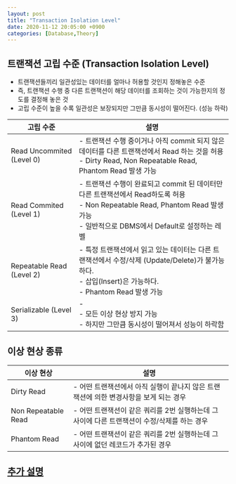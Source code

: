 ```yaml
---
layout: post
title: "Transaction Isolation Level"
date: 2020-11-12 20:05:00 +0900
categories: [Database,Theory]
---
```

## 트랜잭션 고립 수준 (Transaction Isolation Level)
- 트랜잭션들끼리 일관성있는 데이터를 얼마나 허용할 것인지 정해놓은 수준
- 즉, 트랜잭션 수행 중 다른 트랜잭션이 해당 데이터를 조회하는 것이 가능한지의 정도를 결정해 놓은 것
- 고립 수준이 높을 수록 일관성은 보장되지만 그만큼 동시성이 떨어진다. (성능 하락)

| 고립 수준  | 설명  |
|---|---|
| Read Uncommited (Level 0)  | - 트랜잭션 수행 중이거나 아직 commit 되지 않은 데이터를 다른 트랜잭션에서 Read 하는 것을 허용<br>- Dirty Read, Non Repeatable Read, Phantom Read 발생 가능  |
| Read Commited (Level 1)  | - 트랜잭션 수행이 완료되고 commit 된 데이터만 다른 트랜잭션에서 Read하도록 허용<br>- Non Repeatable Read, Phantom Read 발생 가능<br>- 일반적으로 DBMS에서 Default로 설정하는 레벨  |
| Repeatable Read (Level 2)  | - 특정 트랜잭션에서 읽고 있는 데이터는 다른 트랜잭션에서 수정/삭제 (Update/Delete)가 불가능하다.<br> - 삽입(Insert)은 가능하다.<br>- Phantom Read 발생 가능   |
| Serializable (Level 3)| - <br>- 모든 이상 현상 방지 가능<br>- 하지만 그만큼 동시성이 떨어져서 성능이 하락함 |

## 이상 현상 종류

| 이상 현상  | 설명  |
|---|---|
| Dirty Read  | - 어떤 트랜잭션에서 아직 실행이 끝나지 않은 트랜잭션에 의한 변경사항을 보게 되는 경우 |
| Non Repeatable Read  | - 어떤 트랜잭션이 같은 쿼리를 2번 실행하는데 그 사이에 다른 트랜잭션이 수정/삭제를 하는 경우 |
| Phantom Read  | - 어떤 트랜잭션이 같은 쿼리를 2번 실행하는데 그 사이에 없던 레코드가 추가된 경우 |

## [추가 설명](https://nesoy.github.io/articles/2019-05/Database-Transaction-isolation)
